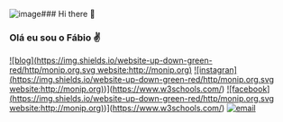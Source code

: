 ![image](https://github.com/Fabiormariano/Fabiormariano/assets/58739280/9285c630-ee42-4fa2-84f9-f6ef66d2e350)### Hi there 👋

### Olá eu sou o Fábio ✌️
[![blog](https://img.shields.io/website-up-down-green-red/http/monip.org.svg website:http://monip.org)](https://www.w3schools.com/)
[![instagran](https://img.shields.io/website-up-down-green-red/http/monip.org.svg website:http://monip.org)](https://www.w3schools.com/))](https://www.w3schools.com/)
[![facebook](https://img.shields.io/website-up-down-green-red/http/monip.org.svg website:http://monip.org)](https://www.w3schools.com/))](https://www.w3schools.com/)
[![email](https://img.shields.io/badge/Gmail-D14836?style=for-the-badge&logo=gmail&logoColor=white)](https://www.w3schools.com/)
